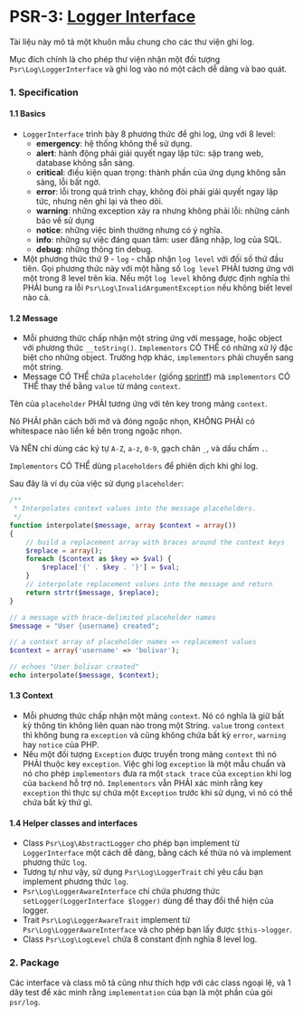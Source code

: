 PSR-3: [Logger Interface](https://github.com/php-fig/log)
=========================================================
Tài liệu này mô tả một khuôn mẫu chung cho các thư viện ghi log.

Mục đích chính là cho phép thư viện nhận một đối tượng `Psr\Log\LoggerInterface` và ghi log vào nó một cách dễ dàng và bao quát.

### 1. Specification
#### 1.1 Basics
* `LoggerInterface` trình bày 8 phương thức để ghi log, ứng với 8 level:
  * **emergency**: hệ thống không thể sử dụng.
  * **alert**: hành động phải giải quyết ngay lập tức: sập trang web, database không sẵn sàng. 
  * **critical**: điều kiện quan trọng: thành phần của ứng dụng không sẵn sàng, lỗi bất ngờ.
  * **error**: lỗi trong quá trình chạy, không đòi phải giải quyết ngay lập tức, nhưng nên ghi lại và theo dõi.
  * **warning**: những exception xảy ra nhưng không phải lỗi: những cảnh báo về sử dụng
  * **notice**: những việc bình thường nhưng có ý nghĩa.
  * **info**: những sự việc đáng quan tâm: user đăng nhập, log của SQL.
  * **debug**: những thông tin debug.
* Một phương thức thứ 9 - `log` - chấp nhận `log level` với đối số thứ đầu tiên.
Gọi phương thức này với một hằng số `log level` PHẢI tương ứng với một trong 8 level trên kia.
Nếu một `log level` không được định nghĩa thì PHẢI bung ra lỗi `Psr\Log\InvalidArgumentException` nếu không biết level nào cả.

#### 1.2 Message
* Mỗi phương thức chấp nhận một string ứng với message, hoặc object với phương thức `__toString()`.
`Implementors` CÓ THỂ có những xử lý đặc biệt cho những object. Trường hợp khác, `implementors` phải chuyển sang một string.
* Message CÓ THỂ chứa `placeholder` (giống [sprintf](http://php.net/manual/en/function.sprintf.php)) mà `implementors` CÓ THỂ thay thế bằng `value` từ mảng `context`.

Tên của `placeholder` PHẢI tương ứng với tên key trong mảng `context`.

Nó PHẢI phân cách bởi mở và đóng ngoặc nhọn, KHÔNG PHẢI có whitespace nào liền kề bên trong ngoặc nhọn.

Và NÊN chỉ dùng các ký tự `A-Z`, `a-z`, `0-9`, gạch chân `_`, và dấu chấm `.`.

`Implementors` CÓ THỂ dùng `placeholders` để phiên dịch khi ghi log.

Sau đây là ví dụ của việc sử dụng `placeholder`:
```php
/**
 * Interpolates context values into the message placeholders.
 */
function interpolate($message, array $context = array())
{
    // build a replacement array with braces around the context keys
    $replace = array();
    foreach ($context as $key => $val) {
        $replace['{' . $key . '}'] = $val;
    }
    // interpolate replacement values into the message and return
    return strtr($message, $replace);
}

// a message with brace-delimited placeholder names
$message = "User {username} created";

// a context array of placeholder names => replacement values
$context = array('username' => 'bolivar');

// echoes "User bolivar created"
echo interpolate($message, $context);
```

#### 1.3 Context
* Mỗi phương thức chấp nhận một mảng `context`. Nó có nghĩa là giữ bất kỳ thông tin không liên quan nào trong một String.
`value` trong `context` thì không bung ra `exception` và cũng không chứa bất kỳ `error`, `warning` hay `notice` của PHP.
* Nếu một đối tượng `Exception` được truyền trong mảng `context` thì nó PHẢI thuộc key `exception`.
Việc ghi log `exception` là một mẫu chuẩn và nó cho phép `implementors` đưa ra một `stack trace` của `exception` khi log của `backend` hỗ trợ nó.
`Implementors` vẫn PHẢI xác minh rằng key `exception` thì thực sự chứa một `Exception` trước khi sử dụng, vì nó có thể chứa bất kỳ thứ gì.

#### 1.4 Helper classes and interfaces
* Class `Psr\Log\AbstractLogger` cho phép bạn implement từ `LoggerInterface` một cách dễ dàng, bằng cách kế thừa nó và implement phương thức `log`.
* Tương tự như vậy, sử dụng `Psr\Log\LoggerTrait` chỉ yêu cầu bạn implement  phương thức `log`.
* `Psr\Log\LoggerAwareInterface` chỉ chứa phương thức `setLogger(LoggerInterface $logger)` dùng để thay đổi thể hiện của logger.
* Trait `Psr\Log\LoggerAwareTrait` implement từ `Psr\Log\LoggerAwareInterface` và cho phép bạn lấy được `$this->logger`.
* Class `Psr\Log\LogLevel` chứa 8 constant định nghĩa 8 level log. 

### 2. Package
Các interface và class mô tả cũng như thích hợp với các class ngoại lệ, và 1 dãy test để xác minh rằng `implementation` của bạn là một phần của gói `psr/log`.
